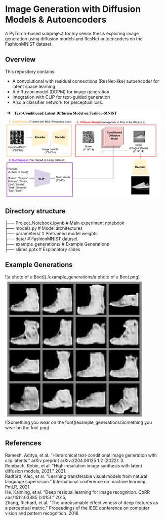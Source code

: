 # Image Generation with Diffusion Models & Autoencoders

A PyTorch-based subproject for my senior thesis exploring image generation using diffusion models and ResNet autoencoders on the FashionMNIST dataset.

## Overview

This repository contains:
- A convolutional with residual connections (ResNet-like) autoencoder for latent space learning
- A diffusion model (DDPM) for image generation
- Integration with CLIP for text-guided generation
- Also a classifier network for perceptual loss.

![architecture_schema](architecture_schema.png)


## Directory structure

├── Project_Notebook.ipynb 	# Main experiment notebook  
├── models.py              	# Model architectures  
├── parameters/           	# Pretrained model weights  
├── data/ 			# FashionMNIST dataset  
├── example_generations/	# Example Generations  
├── slides.pptx 		# Explanatory slides  

## Example Generations
![a photo of a Boot](./example_generations/a photo of a Boot.png)  
![Something to wear on summer](./example_generations/only_Boot.png)  
![Something you wear on the foot](example_generations/Something you wear on the foot.png)  

		

## References

Ramesh, Aditya, et al. "Hierarchical text-conditional image generation with clip latents." arXiv preprint arXiv:2204.06125 1.2 (2022): 3.  
Rombach, Robin, et al. "High-resolution image synthesis with latent diffusion models, 2021." 2021.  
Radford, Alec, et al. "Learning transferable visual models from natural language supervision." International conference on machine learning. PmLR, 2021.  
He, Kaiming, et al. "Deep residual learning for image recognition. CoRR abs/1512.03385 (2015)." 2015,  
Zhang, Richard, et al. "The unreasonable effectiveness of deep features as a perceptual metric." Proceedings of the IEEE conference on computer vision and pattern recognition. 2018.  
